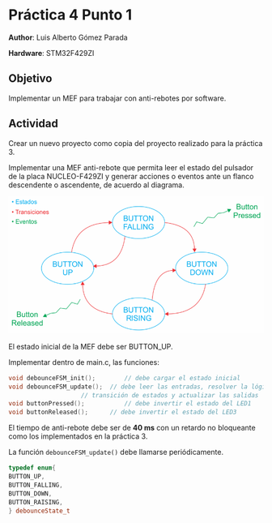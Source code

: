 # Práctica 4 Punto 1

**Author**: Luis Alberto Gómez Parada

**Hardware**: STM32F429ZI

## Objetivo
Implementar un MEF para trabajar con anti-rebotes por software.

## Actividad
Crear un nuevo proyecto como copia del proyecto realizado para la práctica 3.

Implementar una MEF anti-rebote que permita leer el estado del pulsador de la placa NUCLEO-F429ZI y generar acciones o eventos ante un flanco descendente o ascendente, de acuerdo al diagrama.

![Texto alternativo](imagen1.png)

El estado inicial de la MEF debe ser BUTTON_UP.

Implementar dentro de main.c, las funciones:

``` cpp
void debounceFSM_init();		// debe cargar el estado inicial
void debounceFSM_update();	// debe leer las entradas, resolver la lógica de
					// transición de estados y actualizar las salidas
void buttonPressed();			// debe invertir el estado del LED1
void buttonReleased();		// debe invertir el estado del LED3 
```
El tiempo de anti-rebote debe ser de **40 ms** con un retardo no bloqueante como los implementados en la práctica 3.

La función `debounceFSM_update()` debe llamarse periódicamente.

``` cpp
typedef enum{
BUTTON_UP,
BUTTON_FALLING,
BUTTON_DOWN,
BUTTON_RAISING,
} debounceState_t
``` 